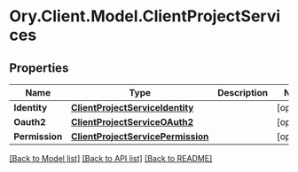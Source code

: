 # Ory.Client.Model.ClientProjectServices

## Properties

Name | Type | Description | Notes
------------ | ------------- | ------------- | -------------
**Identity** | [**ClientProjectServiceIdentity**](ClientProjectServiceIdentity.md) |  | [optional] 
**Oauth2** | [**ClientProjectServiceOAuth2**](ClientProjectServiceOAuth2.md) |  | [optional] 
**Permission** | [**ClientProjectServicePermission**](ClientProjectServicePermission.md) |  | [optional] 

[[Back to Model list]](../README.md#documentation-for-models) [[Back to API list]](../README.md#documentation-for-api-endpoints) [[Back to README]](../README.md)

